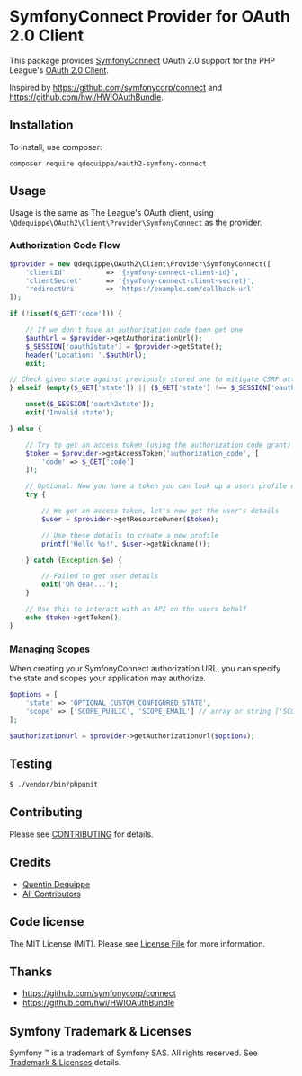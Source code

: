 # SymfonyConnect Provider for OAuth 2.0 Client

This package provides [SymfonyConnect](https://connect.symfony.com) OAuth 2.0 support for the PHP League's [OAuth 2.0 Client](https://github.com/thephpleague/oauth2-client).

Inspired by https://github.com/symfonycorp/connect and https://github.com/hwi/HWIOAuthBundle.

## Installation

To install, use composer:

```
composer require qdequippe/oauth2-symfony-connect
```

## Usage

Usage is the same as The League's OAuth client, using `\Qdequippe\OAuth2\Client\Provider\SymfonyConnect` as the provider.

### Authorization Code Flow

```php
$provider = new Qdequippe\OAuth2\Client\Provider\SymfonyConnect([
    'clientId'          => '{symfony-connect-client-id}',
    'clientSecret'      => '{symfony-connect-client-secret}',
    'redirectUri'       => 'https://example.com/callback-url'
]);

if (!isset($_GET['code'])) {

    // If we don't have an authorization code then get one
    $authUrl = $provider->getAuthorizationUrl();
    $_SESSION['oauth2state'] = $provider->getState();
    header('Location: '.$authUrl);
    exit;

// Check given state against previously stored one to mitigate CSRF attack
} elseif (empty($_GET['state']) || ($_GET['state'] !== $_SESSION['oauth2state'])) {

    unset($_SESSION['oauth2state']);
    exit('Invalid state');

} else {

    // Try to get an access token (using the authorization code grant)
    $token = $provider->getAccessToken('authorization_code', [
        'code' => $_GET['code']
    ]);

    // Optional: Now you have a token you can look up a users profile data
    try {

        // We got an access token, let's now get the user's details
        $user = $provider->getResourceOwner($token);

        // Use these details to create a new profile
        printf('Hello %s!', $user->getNickname());

    } catch (Exception $e) {

        // Failed to get user details
        exit('Oh dear...');
    }

    // Use this to interact with an API on the users behalf
    echo $token->getToken();
}
```

### Managing Scopes

When creating your SymfonyConnect authorization URL, you can specify the state and scopes your application may authorize.

```php
$options = [
    'state' => 'OPTIONAL_CUSTOM_CONFIGURED_STATE',
    'scope' => ['SCOPE_PUBLIC', 'SCOPE_EMAIL'] // array or string ['SCOPE_PUBLIC SCOPE_EMAIL']
];

$authorizationUrl = $provider->getAuthorizationUrl($options);
```

## Testing

``` bash
$ ./vendor/bin/phpunit
```

## Contributing

Please see [CONTRIBUTING](https://github.com/qdequippe/oauth2-symfony-connect/blob/master/CONTRIBUTING.md) for details.


## Credits

- [Quentin Dequippe](https://github.com/qdequippe)
- [All Contributors](https://github.com/qdequippe/oauth2-symfony-connect/contributors)


## Code license

The MIT License (MIT). Please see [License File](https://github.com/qdequippe/oauth2-symfony-connect/blob/master/LICENSE) for more information.

## Thanks

- https://github.com/symfonycorp/connect
- https://github.com/hwi/HWIOAuthBundle

## Symfony Trademark & Licenses

Symfony ™ is a trademark of Symfony SAS. All rights reserved. See [Trademark & Licenses](https://symfony.com/license) details.
